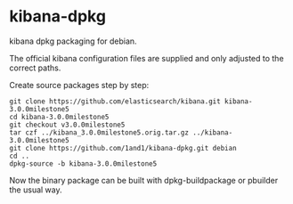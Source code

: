 kibana-dpkg
===========

kibana dpkg packaging for debian.

The official kibana configuration files are supplied and only adjusted to the correct paths.

Create source packages step by step:

```
git clone https://github.com/elasticsearch/kibana.git kibana-3.0.0milestone5
cd kibana-3.0.0milestone5
git checkout v3.0.0milestone5
tar czf ../kibana_3.0.0milestone5.orig.tar.gz ../kibana-3.0.0milestone5
git clone https://github.com/1and1/kibana-dpkg.git debian
cd ..
dpkg-source -b kibana-3.0.0milestone5
```

Now the binary package can be built with dpkg-buildpackage or pbuilder the usual way.
